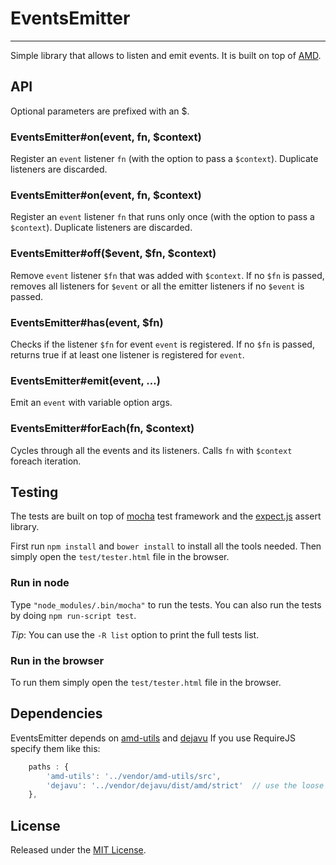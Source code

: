 # EventsEmitter #
---

Simple library that allows to listen and emit events.
It is built on top of [AMD](https://github.com/amdjs/amdjs-api/wiki/AMD).



## API ##

Optional parameters are prefixed with an $.

### EventsEmitter#on(event, fn, $context) ###

Register an `event` listener `fn` (with the option to pass a `$context`).
Duplicate listeners are discarded.


### EventsEmitter#on(event, fn, $context) ###

Register an `event` listener `fn` that runs only once (with the option to pass a `$context`).
Duplicate listeners are discarded.

### EventsEmitter#off($event, $fn, $context) ###

Remove `event` listener `$fn` that was added with `$context`.
If no `$fn` is passed, removes all listeners for `$event` or all the emitter listeners if no `$event` is passed.


### EventsEmitter#has(event, $fn) ###

Checks if the listener `$fn` for event `event` is registered.
If no `$fn` is passed, returns true if at least one listener is registered for `event`.


### EventsEmitter#emit(event, ...) ###

Emit an `event` with variable option args.


### EventsEmitter#forEach(fn, $context) ###

Cycles through all the events and its listeners.
Calls `fn` with `$context` foreach iteration.



## Testing ##

The tests are built on top of [mocha](http://visionmedia.github.com/mocha/) test framework and the [expect.js](https://github.com/LearnBoost/expect.js) assert library.

First run `npm install` and `bower install` to install all the tools needed.
Then simply open the `test/tester.html` file in the browser.

### Run in node ###

Type `"node_modules/.bin/mocha"` to run the tests.
You can also run the tests by doing `npm run-script test`.

_Tip_: You can use the `-R list` option to print the full tests list.


### Run in the browser ###

To run them simply open the `test/tester.html` file in the browser.



## Dependencies ##

EventsEmitter depends on [amd-utils](https://github.com/millermedeiros/amd-utils) and [dejavu](https://github.com/IndigoUnited/dejavu)
If you use RequireJS specify them like this:

```js
    paths : {
        'amd-utils': '../vendor/amd-utils/src',
        'dejavu': '../vendor/dejavu/dist/amd/strict'  // use the loose version in production
    },
```



## License ##

Released under the [MIT License](http://www.opensource.org/licenses/mit-license.php).